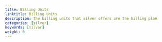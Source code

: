 ```yaml
---
title: Billing Units
linktitle: Billing Units
description: The billing units that silver offers are the billing plan and the subscription, which allows to connect a customer to a plan.
categories: [silver]
keywords: [silver]
weight: 6
---
```

